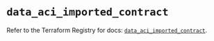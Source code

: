# `data_aci_imported_contract`

Refer to the Terraform Registry for docs: [`data_aci_imported_contract`](https://registry.terraform.io/providers/ciscodevnet/aci/2.17.0/docs/data-sources/imported_contract).
